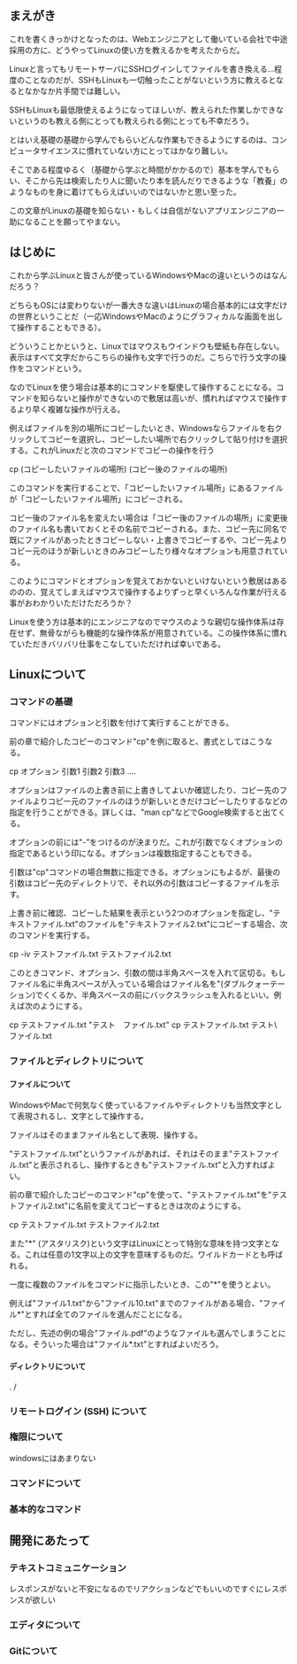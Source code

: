 ## まえがき

これを書くきっかけとなったのは、Webエンジニアとして働いている会社で中途採用の方に、どうやってLinuxの使い方を教えるかを考えたからだ。

Linuxと言ってもリモートサーバにSSHログインしてファイルを書き換える…程度のことなのだが、SSHもLinuxも一切触ったことがないという方に教えるとなるとなかなか片手間では難しい。

SSHもLinuxも最低限使えるようになってほしいが、教えられた作業しかできないというのも教える側にとっても教えられる側にとっても不幸だろう。

とはいえ基礎の基礎から学んでもらいどんな作業もできるようにするのは、コンピュータサイエンスに慣れていない方にとってはかなり難しい。

そこである程度ゆるく（基礎から学ぶと時間がかかるので）基本を学んでもらい、そこから先は検索したり人に聞いたり本を読んだりできるような「教養」のようなものを身に着けてもらえばいいのではないかと思い至った。

この文章がLinuxの基礎を知らない・もしくは自信がないアプリエンジニアの一助になることを願ってやまない。

## はじめに

これから学ぶLinuxと皆さんが使っているWindowsやMacの違いというのはなんだろう？

どちらもOSには変わりないが一番大きな違いはLinuxの場合基本的には文字だけの世界ということだ（一応WindowsやMacのようにグラフィカルな画面を出して操作することもできる）。

どういうことかというと、Linuxではマウスもウインドウも壁紙も存在しない。表示はすべて文字だからこちらの操作も文字で行うのだ。こちらで行う文字の操作をコマンドという。

なのでLinuxを使う場合は基本的にコマンドを駆使して操作することになる。コマンドを知らないと操作ができないので敷居は高いが、慣れればマウスで操作するより早く複雑な操作が行える。


例えばファイルを別の場所にコピーしたいとき、Windowsならファイルを右クリックしてコピーを選択し、コピーしたい場所で右クリックして貼り付けを選択する。これがLinuxだと次のコマンドでコピーの操作を行う

cp (コピーしたいファイルの場所) (コピー後のファイルの場所)

このコマンドを実行することで、「コピーしたいファイル場所」にあるファイルが「コピーしたいファイル場所」にコピーされる。

コピー後のファイル名を変えたい場合は「コピー後のファイルの場所」に変更後のファイル名も書いておくとその名前でコピーされる。また、コピー先に同名で既にファイルがあったときコピーしない・上書きでコピーするや、コピー先よりコピー元のほうが新しいときのみコピーしたり様々なオプションも用意されている。

このようにコマンドとオプションを覚えておかないといけないという敷居はあるののの、覚えてしまえばマウスで操作するよりずっと早くいろんな作業が行える事がおわかりいただけただろうか？

Linuxを使う方は基本的にエンジニアなのでマウスのような親切な操作体系は存在せず、無骨ながらも機能的な操作体系が用意されている。この操作体系に慣れていただきバリバリ仕事をこなしていただければ幸いである。


## Linuxについて

### コマンドの基礎

コマンドにはオプションと引数を付けて実行することができる。

前の章で紹介したコピーのコマンド"cp"を例に取ると、書式としてはこうなる。

cp オプション 引数1 引数2 引数3 ....

オプションはファイルの上書き前に上書きしてよいか確認したり、コピー先のファイルよりコピー元のファイルのほうが新しいときだけコピーしたりするなどの指定を行うことができる。詳しくは、"man cp"などでGoogle検索すると出てくる。

オプションの前には"-”をつけるのが決まりだ。これが引数でなくオプションの指定であるという印になる。オプションは複数指定することもできる。

引数は"cp"コマンドの場合無数に指定できる。オプションにもよるが、最後の引数はコピー先のディレクトリで、それ以外の引数はコピーするファイルを示す。

上書き前に確認、コピーした結果を表示という2つのオプションを指定し、"テキストファイル.txt"のファイルを"テキストファイル2.txt"にコピーする場合、次のコマンドを実行する。

cp -iv テストファイル.txt テストファイル2.txt

このときコマンド、オプション、引数の間は半角スペースを入れて区切る。もしファイル名に半角スペースが入っている場合はファイル名を"(ダブルクォーテーション)でくくるか、半角スペースの前にバックスラッシュを入れるといい。例えば次のようにする。

cp テストファイル.txt "テスト　ファイル.txt"
cp テストファイル.txt テスト\　ファイル.txt

### ファイルとディレクトリについて

#### ファイルについて

WindowsやMacで何気なく使っているファイルやディレクトリも当然文字として表現されるし、文字として操作する。

ファイルはそのままファイル名として表現、操作する。

"テストファイル.txt"というファイルがあれば、それはそのまま"テストファイル.txt"と表示されるし、操作するときも"テストファイル.txt"と入力すればよい。

前の章で紹介したコピーのコマンド"cp"を使って、"テストファイル.txt"を"テストファイル2.txt"に名前を変えてコピーするときは次のようにする。

cp テストファイル.txt テストファイル2.txt

また"\*" (アスタリスク)という文字はLinuxにとって特別な意味を持つ文字となる。これは任意の1文字以上の文字を意味するものだ。ワイルドカードとも呼ばれる。

一度に複数のファイルをコマンドに指示したいとき、この"\*"を使うとよい。

例えば"ファイル1.txt"から"ファイル10.txt"までのファイルがある場合、"ファイル*"とすれば全てのファイルを選んだことになる。

ただし、先述の例の場合"ファイル.pdf"のようなファイルも選んでしまうことになる。そういった場合は"ファイル*.txt"とすればよいだろう。

#### ディレクトリについて

. 
/

### リモートログイン (SSH) について
### 権限について
windowsにはあまりない
### コマンドについて
### 基本的なコマンド

## 開発にあたって

### テキストコミュニケーション

レスポンスがないと不安になるのでリアクションなどでもいいのですぐにレスポンスが欲しい

### エディタについて
### Gitについて
